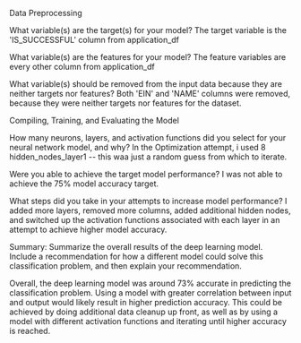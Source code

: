 Data Preprocessing

What variable(s) are the target(s) for your model?
The target variable is the 'IS_SUCCESSFUL' column from application_df

What variable(s) are the features for your model?
The feature variables are every other column from application_df

What variable(s) should be removed from the input data because they are neither targets nor features?
Both 'EIN' and 'NAME' columns were removed, because they were neither targets nor features for the dataset.

Compiling, Training, and Evaluating the Model

How many neurons, layers, and activation functions did you select for your neural network model, and why?
In the Optimization attempt, i used 8 hidden_nodes_layer1 -- this waa just a random guess from which to iterate.

Were you able to achieve the target model performance?
I was not able to achieve the 75% model accuracy target.

What steps did you take in your attempts to increase model performance?
I added more layers, removed more columns, added additional hidden nodes, and switched up the activation functions associated with each layer in an attempt to achieve higher model accuracy.

Summary: Summarize the overall results of the deep learning model. Include a recommendation for how a different model could solve this classification problem, and then explain your recommendation.

Overall, the deep learning model was around 73% accurate in predicting the classification problem. Using a model with greater correlation between input and output would likely result in higher prediction accuracy. This could be achieved by doing additional data cleanup up front, as well as by using a model with different activation functions and iterating until higher accuracy is reached.